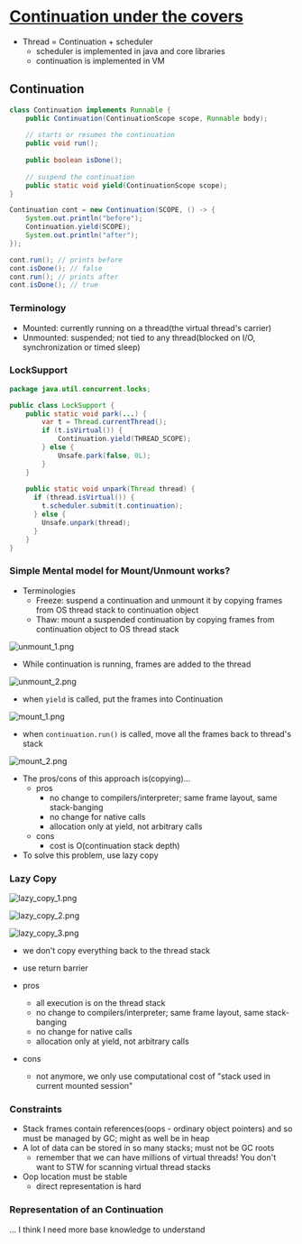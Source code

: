 # [Continuation under the covers](https://www.youtube.com/watch?v=6nRS6UiN7X0) 

- Thread = Continuation + scheduler 
  - scheduler is implemented in java and core libraries 
  - continuation is implemented in VM

## Continuation 

```java 
class Continuation implements Runnable { 
    public Continuation(ContinuationScope scope, Runnable body); 
    
    // starts or resumes the continuation 
    public void run(); 
    
    public boolean isDone(); 
    
    // suspend the continuation 
    public static void yield(ContinuationScope scope); 
}
```

```java
Continuation cont = new Continuation(SCOPE, () -> {
    System.out.println("before");
    Continuation.yield(SCOPE);
    System.out.println("after"); 
}); 

cont.run(); // prints before 
cont.isDone(); // false 
cont.run(); // prints after 
cont.isDone(); // true 
```

### Terminology 

- Mounted: currently running on a thread(the virtual thread's carrier)
- Unmounted: suspended; not tied to any thread(blocked on I/O, synchronization or timed sleep)

### LockSupport 

```java
package java.util.concurrent.locks; 

public class LockSupport { 
    public static void park(...) { 
        var t = Thread.currentThread(); 
        if (t.isVirtual()) {
            Continuation.yield(THREAD_SCOPE);
        } else {
            Unsafe.park(false, 0L);
        }
    }
    
    public static void unpark(Thread thread) {
      if (thread.isVirtual()) {
        t.scheduler.submit(t.continuation); 
      } else {
        Unsafe.unpark(thread); 
      }
    }
}
```

### Simple Mental model for Mount/Unmount works? 

- Terminologies 
  - Freeze: suspend a continuation and unmount it by copying frames from OS thread stack to continuation object 
  - Thaw: mount a suspended continuation by copying frames from continuation object to OS thread stack 

![unmount_1.png](images/unmount_1.png)
- While continuation is running, frames are added to the thread 

![unmount_2.png](images/unmount_2.png)
- when `yield` is called, put the frames into Continuation

![mount_1.png](images/mount_1.png)
- when `continuation.run()` is called, move all the frames back to thread's stack 

![mount_2.png](images/mount_2.png)

- The pros/cons of this approach is(copying)... 
  - pros 
    - no change to compilers/interpreter; same frame layout, same stack-banging 
    - no change for native calls 
    - allocation only at yield, not arbitrary calls 
  - cons 
    - cost is O(continuation stack depth)
- To solve this problem, use lazy copy 

### Lazy Copy 

![lazy_copy_1.png](images/lazy_copy_1.png)

![lazy_copy_2.png](images/lazy_copy_2.png)

![lazy_copy_3.png](images/lazy_copy_3.png)
- we don't copy everything back to the thread stack 
- use return barrier 

- pros 
  - all execution is on the thread stack 
  - no change to compilers/interpreter; same frame layout, same stack-banging 
  - no change for native calls 
  - allocation only at yield, not arbitrary calls 
- cons 
  - not anymore, we only use computational cost of "stack used in current mounted session"

### Constraints 

- Stack frames contain references(oops - ordinary object pointers) and so must be managed by GC; might as well be in heap 
- A lot of data can be stored in so many stacks; must not be GC roots 
  - remember that we can have millions of virtual threads! You don't want to STW for scanning virtual thread stacks 
- Oop location must be stable 
  - direct representation is hard 

### Representation of an Continuation

... I think I need more base knowledge to understand 
